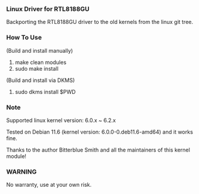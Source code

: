 ### Linux Driver for RTL8188GU

Backporting the RTL8188GU driver to the old kernels from the linux git tree.

### How To Use

(Build and install manually)
1. make clean modules 
2. sudo make install


(Build and install via DKMS)
1. sudo dkms install $PWD

### Note

Supported linux kernel version: 6.0.x ~ 6.2.x

Tested on Debian 11.6 (kernel version: 6.0.0-0.deb11.6-amd64) and it works fine.

Thanks to the author Bitterblue Smith and all the maintainers of this kernel module!

### WARNING

No warranty, use at your own risk.
